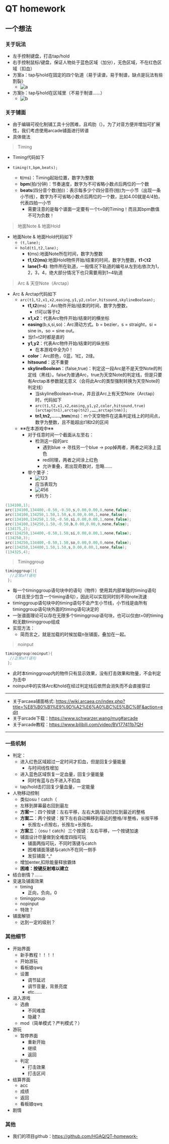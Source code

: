 # QT homework

## 一个想法

### 关于玩法

- 左手控制键盘，打击tap/hold
- 右手控制鼠标/键盘，保证人物处于蓝色区域（加分），无色区域，不在红色区域（扣血）
- 方案a：tap与hold在固定的四个轨道（易于读谱，易于制谱，缺点是玩法有些割裂）
  - ![a](https://pic1.imgdb.cn/item/644498bd0d2dde57771f8640.jpg)
- 方案b：tap与hold在区域里（不易于制谱……）
  - ![b](https://pic1.imgdb.cn/item/6444988c0d2dde57771f2176.jpg)

### 关于铺面

- 由于编辑可视化制铺工具十分困难，且鸡肋（）。为了对音方便并增加可扩展性，我们考虑使用arcade铺面进行转谱
- 具体做法

> Timing

- Timing代码如下
- ```timing(t,bpm,beats);```

  - **t**(ms)：Timing起始位置，数字为整数
  - **bpm**(拍/分钟)：节奏速度，数字为不可省略小数点后两位的一个数
  - **beats**(四分音个数(拍))：表示每多少个四分音符(拍)为一小节（出现一条小节线），数字为不可省略小数点后两位的一个数，比如4.00就是4/4拍，代表四拍一小节
    - 需要注意的是每个谱面一定要有一个t=0的Timing！而且其bpm数值不可为负数！

>地面Note & 地面Hold

- 地面Note & 地面Hold代码如下
  - ``(t,lane);``
  - ``hold(t1,t2,lane);``
    - **t**(ms):地面Note所在时间，数字为整数
    - **t1,t2(ms)**:地面Hold物件开始/结束的时间，数字为整数，**t1＜t2**
    - **lane(1-4)**: 物件所在轨道，一般情况下轨道的编号从左到右依次为1，2，3，4，绝大部分情况下也只需要用到1~4轨道

>Arc & 天空Note（Arctap）

- Arc & Arctap代码如下
  - ```arc(t1,t2,x1,x2,easing,y1,y2,color,hitsound,skylineBoolean);```
    - **t1,t2**(ms)：Arc物件开始/结束的时间，数字为整数，
      - t1可以等于t2
    - **x1,x2**：代表Arc物件开始/结束时的横坐标
    - **easing**(b,s,si,so)：Arc滑动方式。b = bezier，s = straight，si = sine in，so = sine out。
    - 当t1=t2时都是直的
    - **y1,y2**：代表Arc物件开始/结束时的纵坐标
      - 在本游戏中全为0！
    - **color**：Arc颜色，0蓝，1红，2绿。
    - **hitsound**：这不重要
    - **skylineBoolean**：(false,true)：判定这一段Arc是不是天空Note的判定线（黑线）。false为普通Arc，true为天空Note的判定线，但是只要有Arctap本参数就无意义（会将此Arc的类型强制转换为天空Note的判定线）
      - 当skylineBoolean=true，并且该Arc上有天空Note（Arctap）时，代码如下
      - ```arc(t1,t2,x1,x2,easing,y1,y2,color,hitsound,true)[arctap(tn1),arctap(tn2),……,arctap(tnm)];```
      - **tn1,tn2,……,tnm**(ms)：m个天空物件在这条判定线上的时间点，数字为整数，且不能超出t1和t2的区间
  - ※※在本游戏中※※
    - 对于任意时间一个截面从左至右：
      - 检测这一段的arc
        - 遇到blue -> 寻找另一个blue -> pop掉两者，两者之间涂上蓝色
        - red同理，两者之间涂上红色
        - 允许重叠，若出现奇数对，忽略……
    - 举个栗子：
      - ![123](https://pic2.imgdb.cn/item/6458c28c0d2dde5777bde041.jpg)
      - 应当表现为
      - ![456](https://pic2.imgdb.cn/item/6458c45d0d2dde5777c11daf.jpg)
      - 代码为：

```c++
(134100,1);
arc(134100,134400,-0.50,-0.50,s,0.00,0.00,0,none,false);
arc(134100,134250,1.50,1.50,s,0.00,0.00,1,none,false);
arc(134100,134250,1.50,-0.50,si,0.00,0.00,1,none,false);
arc(134100,134250,1.50,-0.50,b,0.00,0.00,0,none,false);
(134175,2);
arc(134250,134400,-0.50,1.50,si,0.00,0.00,1,none,false);
(134250,3);
arc(134250,134400,-0.50,1.50,so,0.00,0.00,0,none,false);
arc(134250,134400,1.50,1.50,s,0.00,0.00,1,none,false);
(134325,4);
```

>Timinggroup

```c++
timinggroup(){
  //正常aff语句
 };
```

- 每一个timinggroup语句块中的语句（物件）使用其内部单独的timing语句（并且至少包含一个timing语句），因此可以实现同时刻不同note流速
- timinggroup语句块中的timing语句不会产生小节线，小节线是由所有timinggroup语句块外面的timing语句决定的
- 一张谱面理论可以存在无限多个timinggroup语句块，也可以仅由t=0的timing和无数timinggroup组成
- 实现方法：
  - 简而言之，就是加载的时候加载n张铺面，叠加在一起。

>noinput

```c++
timinggroup(noinput){
  //正常aff语句
 };
```

- 此时本timinggroup内的物件只有显示效果，没有打击效果和物量，不会判定为击中
- noinput中的实体Arc和hold在经过判定线后依然会消失而不会直接穿过

---

- 关于arcaea铺面格式: <https://wiki.arcaea.cn/index.php?title=%E8%B0%B1%E9%9D%A2%E6%A0%BC%E5%BC%8F&action=edit>
- 关于arcade下载：<https://www.schwarzer.wang/mug#arcade>
- 关于arcade教程：<https://www.bilibili.com/video/BV177411b7QH>

---

### 一些机制

- 判定：
  - 进入红色区域超过一定时间才扣血，但是回复少量能量
    - 与时间线性增加
  - 进入蓝色区域恢复一定血量，回复少量能量
    - 同时有蓝与白不进入不扣血
  - tap/hold击打回复少量血量，一定能量
- 人物移动控制
  - 类似osu！catch（
  - 左移到屏幕最右回到最左
  - **方案一**：四个按键：左右平移，左右大跳/自动归位到最近的整格
  - **方案二**：两个按键：按下左右自动瞬移到最近的整格/半整格，长按平移
    - 长按左+点按右，长按左+长按右，
  - **方案三**：（osu！catch）三个按键：左右平移，一个按键加速
  - 铺面设计尽量做到全难度四指可玩
    - 铺面两指可玩，不同时落键与catch
    - 困难铺面落键与catch不在同一侧手
    - 发狂铺面 ^_^
  - 增加enter,扣除能量释放霸体
  - **困难：按键反射难以建立**
- 结合剧情？……
- 变速及铺面效果
  - timing
    - 正向，负向，0
  - timinggroup
  - nopinput
  - 特效？
- 铺面解锁
  - 达到一定的级别？

### 其他细节

- 开始界面
  - 新手教程！！！！
  - 开始游玩
  - 看板娘qwq
  - 设置
    - 调节延迟
    - 调节音量，背景亮度
    - etc……
- 进入游戏
  - 选曲
    - 不同难度
    - 隐藏？
  - mod（简单模式？严判模式？）
- 游玩
  - 暂停界面
    - 重新开始
    - 继续
    - 返回
  - 判定
    - 打击效果
    - 打击区间
- 结算界面
  - acc
  - 成绩
  - 返回
  - 看板娘qwq
- 剧情

### 其他

- 我们的项目github：<https://github.com/HGAQ/QT-homework->